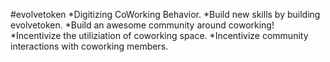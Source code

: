 #evolvetoken
*Digitizing CoWorking Behavior.
*Build new skills by building evolvetoken.
*Build an awesome community around coworking!
*Incentivize the utiliziation of coworking space.
*Incentivize community interactions with coworking members.
